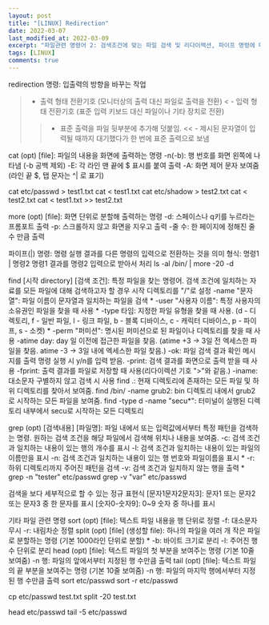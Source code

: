 ```yaml
---
layout: post
title: "[LINUX] Redirection"
date: 2022-03-07
last_modified_at: 2022-03-09
excerpt: "파일관련 명령어 2: 검색조건에 맞는 파일 검색 및 리다이렉션, 파이프 명령에 대해 학습"
tags: [LINUX]
comments: true
---
```


redirection 명령: 입출력의 방향을 바꾸는 작업
> - 출력 형태 전환기호 (모니터상의 출력 대신 파일로 출력을 전환)
< - 입력 형태 전환기호 (표준 입력 키보드 대신 파일이나 기타 장치로 전환)
>> - 표준 출력을 파일 뒷부분에 추가해 덧붙임.
<< - 제시된 문자열이 입력될 때까지 대기했다가 한 번에 표준 출력으로 보냄

cat (opt) [file]: 파일의 내용을 화면에 출력하는 명령
-n(-b): 행 번호를 화면 왼쪽에 나타냄 (-b 공백 제외)
-E: 각 라인 맨 끝에 $ 표시를 붙여 출력
-A: 화면 제어 문자 보여줌 (라인 끝 $, 탭 문자는 ^| 로 표기)

cat etc/passwd > test1.txt
cat < test1.txt
cat etc/shadow > test2.txt
cat < test2.txt
cat < test1.txt >> test2.txt

more (opt) [file]: 화면 단위로 분할해 출력하는 명령
-d: 스페이스나 q키를 누르라는 프롬포트 출력
-p: 스크롤하지 않고 화면을 지우고 출력
-줄 수: 한 페이지에 정해진 줄 수 만큼 출력

파이프(|) 명령: 명령 실행 결과를 다른 명령의 입력으로 전환하는 것을 의미
형식: 명령1 | 명령2
명령1 결과를 명령2 입력으로 받아서 처리
ls -al /bin/ | more -20 -d

find [시작 directory] [검색 조건]: 특정 파일을 찾는 명령어. 검색 조건에 일치하는 자료를 모든 파일에 대해 검색하고자 할 경우 시작 디렉토리를 "/"로 설정
-name "문자열": 파일 이름이 문자열과 일치하는 파일을 검색 *
-user "사용자 이름": 특정 사용자의 소유권인 파일을 찾을 때 사용 *
-type 타임: 지정한 파일 유형을 찾을 때 사용. (d - 디렉토리, f - 일반 파일, l - 링크 파일, b - 블록 디바이스, c - 캐릭터 디바이스, p - 파이프, s - 소켓) *
-perm "퍼미션": 명시된 퍼미션으로 된 파일이나 디렉토리를 찾을 때 사용
-atime day: day 일 이전에 접근한 파일을 찾음. (atime +3 -> 3일 전 엑세스한 파일을 찾음. atime -3 -> 3일 내에 엑세스한 파일 찾음.)
-ok: 파일 검색 결과 확인 메시지를 출력 명령 실행 시 y/n를 입력 받음.
-print: 검색 결과를 화면으로 출력 받을 때 사용
-fprint: 출력 결과를 파일로 저장할 때 사용(리다이렉션 기호 ">"와 같음.)
-iname: 대소문자 구별하지 않고 검색 시 사용
find .: 현재 디렉토리에 존재하는 모든 파일 및 하위 디렉토리를 찾아서 보여줌.
find /bin/ -name grub2: bin 디렉토리 내에서 grub2로 시작하는 모든 파일을 보여줌.
find -type d -name "secu*": 터미널이 실행된 디렉토리 내부에서 secu로 시작하는 모든 디렉토리 

grep (opt) [검색내용] [파일명]: 파일 내에서 또는 입력값에서부터 특정 패턴을 검색하는 명령. 원하는 검색 조건을 해당 파일에서 검색해 위치나 내용을 보여줌.
-c: 검색 조건과 일치하는 내용이 있는 행의 개수를 표시
-l: 검색 조건과 일치하는 내용이 있는 파일의 이름만을 표시
-n: 검색 조건과 일치하는 내용이 있는 행 번호와 파일이름을 표시 *
-r: 하위 디렉토리까지 주어진 패턴을 검색
-v: 검색 조건과 일치하지 않는 행을 출력 *
grep -n "tester" etc/passwd
grep -v "var" etc/passwd

검색을 보다 세부적으로 할 수 있는 정규 표현식
[문자1문자2문자3]: 문자1 또는 문자2 또는 문자3 중 한 문자를 표시
[숫자0-숫자9]: 0~9 숫자 중 하나를 표시
[^숫자-숫자]: 해당 숫자를 제외한 모든 경우를 검색해 표시
"^문자": 주어진 검색조건의 문자로 줄이 시작하는 경우에만 검색해 표시
"문자$": 주어진 검색조건으로 줄이 끝나는 경우에만 검색해 표시
grep [0-5] etc/passwd: 0~5의 숫자가 들어있으면 전부 표시
grep "^demon" etc/passwd: demon으로 시작하는 전부 표시

기타 파일 관련 명령
sort (opt) [file]: 텍스트 파일 내용을 행 단위로 정렬
-f: 대소문자 무시
-r: 내림차순 정렬
split (opt) [file] (생성할 file): 하나의 파일을 여러 개 작은 파일로 분할하는 명령 (기본 1000라인 단위로 분할) *
-b: 바이트 크기로 분리
-l: 주어진 행 수 단위로 분리
head (opt) [file]: 텍스트 파일의 첫 부분을 보여주는 명령 (기본 10줄 보여줌)
-n 행: 파일의 앞에서부터 지정된 행 수만큼 출력
tail (opt) [file]: 텍스트 파일의 끝 부분을 보여주는 명령 (기본 10줄 보여줌)
-n 행: 파일의 마지막 행에서부터 지정된 행 수만큼 출력
sort etc/passwd
sort -r etc/passwd

cp etc/passwd test.txt
split -20 test.txt

head etc/passwd
tail -5 etc/passwd